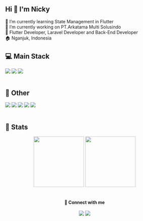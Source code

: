 ## Hi 👋 I'm Nicky

🌱 I’m currently learning State Management in Flutter\
🔭 I’m currently working on PT.Arkatama Multi Solusindo\
🎯 Flutter Developer, Laravel Developer and Back-End Developer\
🏠 Nganjuk, Indonesia
<br>

## :computer: Main Stack
<div id="main-stack">
<img src="https://img.shields.io/badge/Flutter-02569B?logo=flutter&logoColor=fff&style=for-the-badge">
<img src="https://img.shields.io/badge/Laravel-F05340?logo=laravel&logoColor=fff&style=for-the-badge">
<img src="https://img.shields.io/badge/CodeIgniter-E22C23?logo=codeigniter&logoColor=fff&style=for-the-badge">
</div><br>

## :scroll: Other
<div id="other">
<img src="https://img.shields.io/badge/git-F05032?logo=git&logoColor=fff&style=for-the-badge">
<img src="https://img.shields.io/badge/spring%20boot-6DB33F?logo=Spring%20Boot&logoColor=fff&style=for-the-badge">
<img src="https://img.shields.io/badge/bootstrap-7952B3?logo=bootstrap&logoColor=fff&style=for-the-badge">
<img src="https://img.shields.io/badge/Arduino-17949A?logo=arduino&logoColor=fff&style=for-the-badge">
<img src="https://img.shields.io/badge/docker-2496ED?logo=docker&logoColor=fff&style=for-the-badge">
</div><br>

## :pushpin: Stats
<div id="stats" align="center">
<img height="160em"src="https://github-readme-stats.vercel.app/api?username=nickyez&show_icons=true&theme=onedark&hide_border=true">
<img height="160em" src="https://github-readme-streak-stats.herokuapp.com?user=nickyez&theme=onedark&hide_border=true">
</div><br>

<h4 align="center"> 🤝 Connect with me </h4>
<div align="center">
<a href="mailto:nickyerlanggaz@gmail.com"><img src="https://img.shields.io/badge/Email%20Me-EA4335?logo=gmail&logoColor=fff&style=flat-square"></a>
<a href="https://www.linkedin.com/in/nickyerlangga-s/"><img src="https://img.shields.io/badge/Linked%20In-0A66C2?logo=linkedin&logoColor=fff&style=flat-square"></a>
</div>

<!--
**nickyez/nickyez** is a ✨ _special_ ✨ repository because its `README.md` (this file) appears on your GitHub profile.

Here are some ideas to get you started:
# Hi 👋 I'm Nicky
- 🔭 I’m currently working on ...
- 🌱 I’m currently learning ...
- 👯 I’m looking to collaborate on ...
- 🤔 I’m looking for help with ...
- 💬 Ask me about ...
- 📫 How to reach me: ...
- 😄 Pronouns: ...
- ⚡ Fun fact: ...
-->
